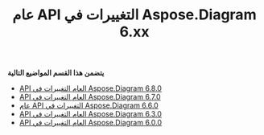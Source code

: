 ﻿---
title: عام API التغييرات في Aspose.Diagram 6.xx
type: docs
weight: 30
url: /ar/java/public-api-changes-in-aspose-diagram-6-x-x/
---
**يتضمن هذا القسم المواضيع التالية**
- [API العام التغييرات في Aspose.Diagram 6.8.0](/diagram/ar/java/public-api-changes-in-aspose-diagram-6-8-0/)
- [API العام التغييرات في Aspose.Diagram 6.7.0](/diagram/ar/java/public-api-changes-in-aspose-diagram-6-7-0/)
- [عام API التغييرات في Aspose.Diagram 6.6.0](/diagram/ar/java/public-api-changes-in-aspose-diagram-6-6-0/)
- [API العام التغييرات في Aspose.Diagram 6.3.0](/diagram/ar/java/public-api-changes-in-aspose-diagram-6-3-0/)
- [API العام التغييرات في Aspose.Diagram 6.0.0](/diagram/ar/java/public-api-changes-in-aspose-diagram-6-0-0/)
